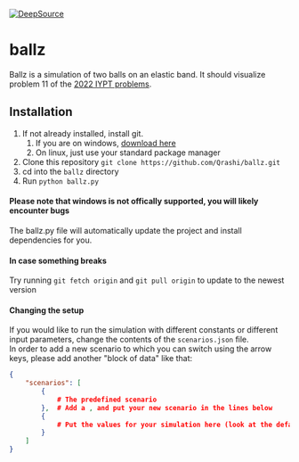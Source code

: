 [![DeepSource](https://deepsource.io/gh/Qrashi/ballz.svg/?label=active+issues&show_trend=true&token=Dow_XNocdGMrkQMloU73omFl)](https://deepsource.io/gh/Qrashi/ballz/?ref=repository-badge)

# ballz

Ballz is a simulation of two balls on an elastic band. It should visualize problem 11 of
the [2022 IYPT problems](https://www.iypt.org/wp-content/uploads/2021/07/problems2022_signed.pdf).

## Installation

1. If not already installed, install git.
    1. If you are on windows, [download here](https://git-scm.com/download/win)
    2. On linux, just use your standard package manager
2. Clone this repository ``git clone https://github.com/Qrashi/ballz.git``
3. cd into the `ballz` directory
4. Run ``python ballz.py``

#### Please note that windows is not offically supported, you will likely encounter bugs

The ballz.py file will automatically update the project and install dependencies for you.

#### In case something breaks
Try running ``git fetch origin`` and ``git pull origin`` to update to the newest version

#### Changing the setup

If you would like to run the simulation with different constants or different input parameters, change the contents of the ``scenarios.json`` file. <br>
In order to add a new scenario to which you can switch using the arrow keys, please add another "block of data" like that:
```json
{
    "scenarios": [
        {
            # The predefined scenario
        },  # Add a , and put your new scenario in the lines below
        {
            # Put the values for your simulation here (look at the default to see which values you have to provide.)
        }
    ]
}
```
